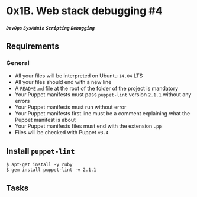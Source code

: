 # 0x1B. Web stack debugging #4
##### `DevOps` `SysAdmin` `Scripting` `Debugging`


## Requirements
### General
* All your files will be interpreted on Ubuntu `14.04` LTS
* All your files should end with a new line
* A `README.md` file at the root of the folder of the project is mandatory
* Your Puppet manifests must pass `puppet-lint` version `2.1.1` without any errors
* Your Puppet manifests must run without error
* Your Puppet manifests first line must be a comment explaining what the Puppet manifest is about
* Your Puppet manifests files must end with the extension `.pp`
* Files will be checked with Puppet `v3.4`

## Install `puppet-lint`
```
$ apt-get install -y ruby
$ gem install puppet-lint -v 2.1.1
```

## Tasks


